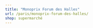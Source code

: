 ```yaml
---
title: "Monoprix Forum des Halles"
url: /paris/monoprix-forum-des-halles/
shop: supermarché
---
```

